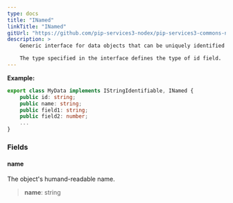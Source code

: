 ```yaml
---
type: docs
title: "INamed"
linkTitle: "INamed"
gitUrl: "https://github.com/pip-services3-nodex/pip-services3-commons-nodex"
description: > 
    Generic interface for data objects that can be uniquely identified by an id.

    The type specified in the interface defines the type of id field.
---
```


**Example:**
```typescript
export class MyData implements IStringIdentifiable, INamed {
    public id: string;
    public name: string;
    public field1: string;
    public field2: number;
    ...
}
```

### Fields

<span class="hide-title-link">

#### name
The object's humand-readable name.
> **name**: string

</span>